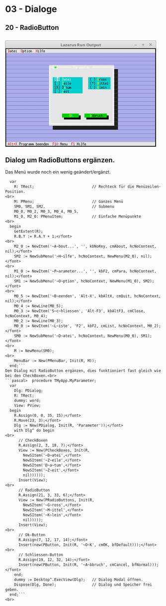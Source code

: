 # 03 - Dialoge
## 20 - RadioButton
<img src="image.png" alt="Selfhtml"><br><br>
Dialog um RadioButtons ergänzen.<br>
---
Das Menü wurde noch ein wenig geändert/ergänzt.<br>
```pascal>  procedure TMyApp.InitMenuBar;
  var
    R: TRect;                          // Rechteck für die Menüzeilen-Position.
<br>
    M: PMenu;                          // Ganzes Menü
    SM0, SM1, SM2,                     // Submenu
    M0_0, M0_2, M0_3, M0_4, M0_5,
    M1_0, M2_0: PMenuItem;             // Einfache Menüpunkte
<br>
  begin
    GetExtent(R);
    R.B.Y := R.A.Y + 1;</font>
<br>
    M2_0 := NewItem('~A~bout...', '', kbNoKey, cmAbout, hcNoContext, nil);</font>
    SM2 := NewSubMenu('~H~ilfe', hcNoContext, NewMenu(M2_0), nil);</font>
<br>
    M1_0 := NewItem('~P~arameter...', '', kbF2, cmPara, hcNoContext, nil);</font>
    SM1 := NewSubMenu('~O~ption', hcNoContext, NewMenu(M1_0), SM2);</font>
<br>
    M0_5 := NewItem('~B~eenden', 'Alt-X', kbAltX, cmQuit, hcNoContext, nil);</font>
    M0_4 := NewLine(M0_5);
    M0_3 := NewItem('S~c~hliessen', 'Alt-F3', kbAltF3, cmClose, hcNoContext, M0_4);
    M0_2 := NewLine(M0_3);
    M0_0 := NewItem('~L~iste', 'F2', kbF2, cmList, hcNoContext, M0_2);</font>
    SM0 := NewSubMenu('~D~atei', hcNoContext, NewMenu(M0_0), SM1);</font>
<br>
    M := NewMenu(SM0);
<br>
    MenuBar := New(PMenuBar, Init(R, M));
  end;```
Den Dialog mit RadioButton ergänzen, dies funktioniert fast gleich wie bei den CheckBoxen.<br>
```pascal>  procedure TMyApp.MyParameter;
  var
    Dlg: PDialog;
    R: TRect;
    dummy: word;
    View: PView;
  begin
    R.Assign(0, 0, 35, 15);</font>
    R.Move(23, 3);</font>
    Dlg := New(PDialog, Init(R, 'Parameter'));</font>
    with Dlg^ do begin
<br>
      // CheckBoxen
      R.Assign(2, 3, 18, 7);</font>
      View := New(PCheckBoxes, Init(R,
        NewSItem('~D~atei',</font>
        NewSItem('~Z~eile',</font>
        NewSItem('D~a~tum',</font>
        NewSItem('~Z~eit',</font>
        nil))))));
      Insert(View);
<br>
      // RadioButton
      R.Assign(21, 3, 33, 6);</font>
      View := New(PRadioButtons, Init(R,
        NewSItem('~G~ross',</font>
        NewSItem('~M~ittel',</font>
        NewSItem('~K~lein',</font>
        nil)))));
      Insert(View);
<br>
      // Ok-Button
      R.Assign(7, 12, 17, 14);</font>
      Insert(new(PButton, Init(R, '~O~K', cmOK, bfDefault)));</font>
<br>
      // Schliessen-Button
      R.Assign(19, 12, 32, 14);</font>
      Insert(new(PButton, Init(R, '~A~bbruch', cmCancel, bfNormal)));</font>
    end;
    dummy := Desktop^.ExecView(Dlg);   // Dialog Modal öffnen.
    Dispose(Dlg, Done);                // Dialog und Speicher frei geben.
  end;```
<br>
